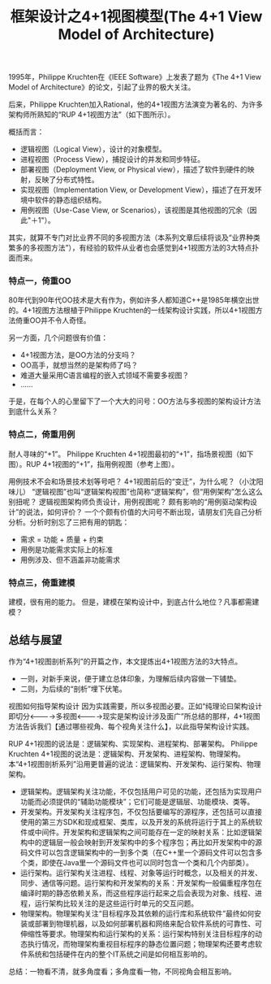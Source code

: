﻿---
layout: post
title: 框架设计之4+1视图模型(The 4+1 View Model of Architecture)
tags: IT
categories: sw_model uml
---

1995年，Philippe Kruchten在《IEEE Software》上发表了题为《The 4+1 View Model of Architecture》的论文，引起了业界的极大关注。

后来，Philippe Kruchten加入Rational，他的4+1视图方法演变为著名的、为许多架构师所熟知的“RUP 4+1视图方法”（如下图所示）。

概括而言：
- 逻辑视图（Logical View），设计的对象模型。
- 进程视图（Process View），捕捉设计的并发和同步特征。
- 部署视图（Deployment View, or Physical view），描述了软件到硬件的映射，反映了分布式特性。
- 实现视图（Implementation View, or Development View），描述了在开发环境中软件的静态组织结构。
- 用例视图（Use-Case View, or Scenarios），该视图是其他视图的冗余（因此"＋1"）。

其实，就算不专门对比业界不同的多视图方法（本系列文章后续将谈及“业界种类繁多的多视图方法”），有经验的软件从业者也会感觉到4+1视图方法的3大特点扑面而来。

### 特点一，倚重OO
80年代到90年代OO技术是大有作为，例如许多人都知道C++是1985年横空出世的。4+1视图方法根植于Philippe Kruchten的一线架构设计实践，所以4+1视图方法倚重OO并不令人奇怪。

另一方面，几个问题很有价值：
- 4+1视图方法，是OO方法的分支吗？
- OO高手，就想当然的是架构师了吗？
- 难道大量采用C语言编程的嵌入式领域不需要多视图？
- ……

于是，在每个人的心里留下了一个大大的问号：OO方法与多视图的架构设计方法到底什么关系？

### 特点二，倚重用例
耐人寻味的“+1”。
Philippe Kruchten 4+1视图最初的“+1”，指场景视图（如下图）。RUP 4+1视图的“+1”，指用例视图（参考上图）。

用例技术不会和场景技术划等号吧？
4+1视图前后的“变迁”，为什么呢？（小沈阳味儿）
“逻辑视图”也叫“逻辑架构视图”也简称“逻辑架构”，但“用例架构”怎么这么别扭呢？
逻辑视图架构师负责设计，用例视图呢？
颇有影响的“用例驱动架构设计”的说法，如何评价？
一个个颇有价值的大问号不断出现，请朋友们先自己分析分析。分析时别忘了三把有用的钥匙：
- 需求 = 功能 + 质量 + 约束
- 用例是功能需求实际上的标准
- 用例涉及、但不涵盖非功能需求

### 特点三，倚重建模
建模，很有用的能力。
但是，建模在架构设计中，到底占什么地位？凡事都需建模？

## 总结与展望
作为“4+1视图剖析系列”的开篇之作，本文提炼出4+1视图方法的3大特点。
- 一则，对新手来说，便于建立总体印象，为理解后续内容做一下铺垫。
- 二则，为后续的“剖析”埋下伏笔。

视图如何指导架构设计
因为实践需要，所以多视图必要。正如“纯理论曰架构设计即切分<---->多视图<---->现实是架构设计涉及面广”所总结的那样，4+1视图方法告诉我们【通过哪些视角、每个视角关注什么】，以此指导架构设计实践。

RUP 4+1视图的说法是：逻辑架构、实现架构、进程架构、部署架构。
Philippe Kruchten 4+1视图的说法是：逻辑架构、开发架构、进程架构、物理架构。
本“4+1视图剖析系列”沿用更普遍的说法：逻辑架构、开发架构、运行架构、物理架构。

- 逻辑架构。逻辑架构关注功能，不仅包括用户可见的功能，还包括为实现用户功能而必须提供的“辅助功能模块”；它们可能是逻辑层、功能模块、类等。
- 开发架构。开发架构关注程序包，不仅包括要编写的源程序，还包括可以直接使用的第三方SDK和现成框架、类库，以及开发的系统将运行于其上的系统软件或中间件。开发架构和逻辑架构之间可能存在一定的映射关系：比如逻辑架构中的逻辑层一般会映射到开发架构中的多个程序包；再比如开发架构中的源码文件可以包含逻辑架构中的一到多个类（在C++里一个源码文件可以包含多个类，即使在Java里一个源码文件也可以同时包含一个类和几个内部类）。
- 运行架构。运行架构关注进程、线程、对象等运行时概念，以及相关的并发、同步、通信等问题。运行架构和开发架构的关系：开发架构一般偏重程序包在编译时期的静态依赖关系，而这些程序运行起来之后会表现为对象、线程、进程，运行架构比较关注的是这些运行时单元的交互问题。
- 物理架构。物理架构关注“目标程序及其依赖的运行库和系统软件”最终如何安装或部署到物理机器，以及如何部署机器和网络来配合软件系统的可靠性、可伸缩性等要求。物理架构和运行架构的关系：运行架构特别关注目标程序的动态执行情况，而物理架构重视目标程序的静态位置问题；物理架构还要考虑软件系统和包括硬件在内的整个IT系统之间是如何相互影响的。

总结：一物看不清，就多角度看；多角度看一物，不同视角会相互影响。
